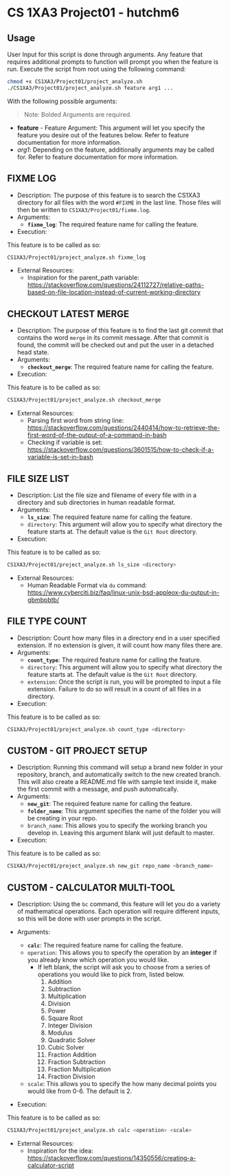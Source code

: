# CS 1XA3 Project01 - hutchm6

## Usage

User Input for this script is done through arguments. Any feature that requires additional prompts to function will prompt you when the feature is run.
Execute the script from root using the following command:

```bash
chmod +x CS1XA3/Project01/project_analyze.sh
./CS1XA3/Project01/project_analyze.sh feature arg1 ...
```

With the following possible arguments:

> Note: Bolded Arguments are required.

- **feature** - Feature Argument: This argument will let you specify the feature you desire out of the features below. Refer to feature documentation for more information.
- _arg1_: Depending on the feature, additionally arguments may be called for. Refer to feature documentation for more information.

## FIXME LOG

- Description: The purpose of this feature is to search the CS1XA3 directory for all files with the word `#FIXME` in the last line. Those files will then be written to `CS1XA3/Project01/fixme.log`.
- Arguments:
  - **`fixme_log`**: The required feature name for calling the feature.
- Execution:

This feature is to be called as so:

```bash
CS1XA3/Project01/project_analyze.sh fixme_log
```

- External Resources:
  - Inspiration for the parent_path variable: <https://stackoverflow.com/questions/24112727/relative-paths-based-on-file-location-instead-of-current-working-directory>

## CHECKOUT LATEST MERGE

- Description: The purpose of this feature is to find the last git commit that contains the word `merge` in its commit message. After that commit is found, the commit will be checked out and put the user in a detached head state.
- Arguments:
  - **`checkout_merge`**: The required feature name for calling the feature.
- Execution:

This feature is to be called as so:

```bash
CS1XA3/Project01/project_analyze.sh checkout_merge
```

- External Resources:
  - Parsing first word from string line: <https://stackoverflow.com/questions/2440414/how-to-retrieve-the-first-word-of-the-output-of-a-command-in-bash>
  - Checking if variable is set: <https://stackoverflow.com/questions/3601515/how-to-check-if-a-variable-is-set-in-bash>

## FILE SIZE LIST

- Description: List the file size and filename of every file with in a directory and sub directories in human readable format.
- Arguments:
  - **`ls_size`**: The required feature name for calling the feature.
  - `directory`: This argument will allow you to specify what directory the feature starts at. The default value is the `Git Root` directory.
- Execution:

This feature is to be called as so:

```bash
CS1XA3/Project01/project_analyze.sh ls_size <directory>
```

- External Resources:
  - Human Readable Format via `du` command: <https://www.cyberciti.biz/faq/linux-unix-bsd-appleox-du-output-in-gbmbpbtb/>

## FILE TYPE COUNT

- Description: Count how many files in a directory end in a user specified extension. If no extension is given, it will count how many files there are.
- Arguments:
  - **`count_type`**: The required feature name for calling the feature.
  - `directory`: This argument will allow you to specify what directory the feature starts at. The default value is the `Git Root` directory.
  - `extension`: Once the script is run, you will be prompted to input a file extension. Failure to do so will result in a count of all files in a directory.
- Execution:

This feature is to be called as so:

```bash
CS1XA3/Project01/project_analyze.sh count_type <directory>
```

## CUSTOM - GIT PROJECT SETUP

- Description: Running this command will setup a brand new folder in your repository, branch, and automatically switch to the new created branch. This will also create a README.md file with sample text inside it, make the first commit with a message, and push automatically.
- Arguments:
  - **`new_git`**: The required feature name for calling the feature.
  - **`folder_name`**: This argument specifies the name of the folder you will be creating in your repo.
  - `branch_name`: This allows you to specify the working branch you develop in. Leaving this argument blank will just default to master.
- Execution:

This feature is to be called as so:

```bash
CS1XA3/Project01/project_analyze.sh new_git repo_name <branch_name>
```

## CUSTOM - CALCULATOR MULTI-TOOL

- Description: Using the `bc` command, this feature will let you do a variety of mathematical operations. Each operation will require different inputs, so this will be done with user prompts in the script.
- Arguments:
  - **`calc`**: The required feature name for calling the feature.
  - `operation`: This allows you to specify the operation by an **integer** if you already know which operation you would like.
    - If left blank, the script will ask you to choose from a series of operations you would like to pick from, listed below.
        1. Addition
        2. Subtraction
        3. Multiplication
        4. Division
        5. Power
        6. Square Root
        7. Integer Division
        8. Modulus
        9. Quadratic Solver
        10. Cubic Solver
        11. Fraction Addition
        12. Fraction Subtraction
        13. Fraction Multiplication
        14. Fraction Division
  - `scale`: This allows you to specify the how many decimal points you would like from 0-6. The default is 2.

- Execution:

This feature is to be called as so:

```bash
CS1XA3/Project01/project_analyze.sh calc <operation> <scale>
```

- External Resources:
  - Inspiration for the idea: <https://stackoverflow.com/questions/14350556/creating-a-calculator-script>
